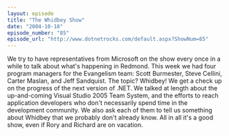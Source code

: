 ```yaml
---
layout: episode
title: "The Whidbey Show"
date: "2004-10-18"
episode_number: "85"
episode_url: "http://www.dotnetrocks.com/default.aspx?ShowNum=85"
---
```


We try to have representatives from Microsoft on the show every once in a while to talk about what's happening in Redmond. This week we had four program managers for the Evangelism team: Scott Burmester, Steve Cellini, Carter Maslan, and Jeff Sandquist. The topic? Whidbey! We get a check up on the progress of the next version of .NET. We talked at length about the up-and-coming Visual Studio 2005 Team System, and the efforts to reach application developers who don't necessarily spend time in the development community. We also ask each of them to tell us something about Whidbey that we probably don't already know. All in all it's a good show, even if Rory and Richard are on vacation.
